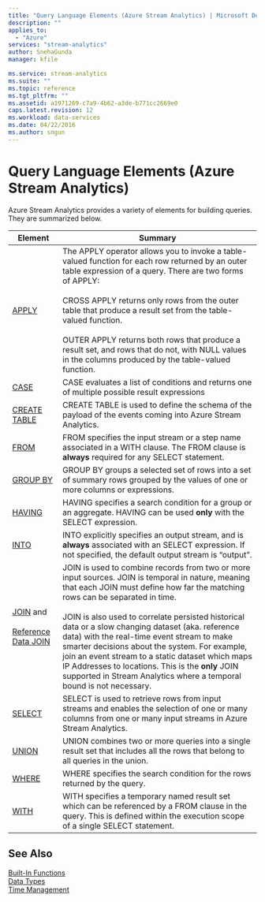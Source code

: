 ```yaml
---
title: "Query Language Elements (Azure Stream Analytics) | Microsoft Docs"
description: ""
applies_to: 
  - "Azure"
services: "stream-analytics"
author: SnehaGunda
manager: kfile

ms.service: stream-analytics
ms.suite: ""
ms.topic: reference
ms.tgt_pltfrm: ""   
ms.assetid: a1971269-c7a9-4b62-a3de-b771cc2669e0
caps.latest.revision: 12
ms.workload: data-services
ms.date: 04/22/2016
ms.author: sngun
---
```

# Query Language Elements (Azure Stream Analytics)
  Azure Stream Analytics provides a variety of  elements for building queries. They are summarized below.  
  
|Element|Summary|  
|-------------|-------------|  
|[APPLY](apply-azure-stream-analytics.md)|The APPLY operator allows you to invoke a table-valued function for each row returned by an outer table expression of a query. There are two forms of APPLY:<br /><br /> CROSS APPLY returns only rows from the outer table that produce a result set from the table-valued function.<br /><br /> OUTER APPLY returns both rows that produce a result set, and rows that do not, with NULL values in the columns produced by the table-valued function.|  
|[CASE](case-azure-stream-analytics.md)|CASE evaluates a list of conditions and returns one of multiple possible result expressions|  
|[CREATE TABLE](create-table-stream-analytics.md)|CREATE TABLE is used to define the schema of the payload of the events coming into Azure Stream Analytics.|  
|[FROM](from-azure-stream-analytics.md)|FROM specifies the input stream or a step name associated in a WITH clause. The FROM clause is **always** required for any SELECT statement.|  
|[GROUP BY](group-by-azure-stream-analytics.md)|GROUP BY groups a selected set of rows into a set of summary rows grouped by the values of one or more columns or expressions.|  
|[HAVING](having-azure-stream-analytics.md)|HAVING specifies a search condition for a group or an aggregate. HAVING can be used **only** with the SELECT expression.|  
|[INTO](into-azure-stream-analytics.md)|INTO explicitly specifies an output stream, and is **always** associated with an SELECT expression.  If not specified, the default output stream is “output”.|  
|[JOIN](join-azure-stream-analytics.md) and<br /><br /> [Reference Data JOIN](reference-data-join-azure-stream-analytics.md)|JOIN is used to combine records from two or more input sources.  JOIN is temporal in nature, meaning that each JOIN must define how far the matching rows can be separated in time.<br /><br /> JOIN is also used to   correlate persisted historical data or a slow changing dataset (aka. reference data) with the real-time event stream to make smarter decisions about the system. For example, join an event stream to a static dataset which maps IP Addresses to locations. This is the **only** JOIN supported in Stream Analytics where a temporal bound is not necessary.|  
|[SELECT](select-azure-stream-analytics.md)|SELECT is used to retrieve rows from input streams and enables the selection of one or many columns from one or many input streams in Azure Stream Analytics.|  
|[UNION](union-azure-stream-analytics.md)|UNION combines two or more queries into a single result set that includes all the rows that belong to all queries in the union.|  
|[WHERE](where-azure-stream-analytics.md)|WHERE specifies the search condition for the rows returned by the query.|  
|[WITH](with-azure-stream-analytics.md)|WITH specifies a temporary named result set which can be referenced by a FROM clause in the query. This is defined within the execution scope of a single SELECT statement.|  
  
## See Also  
 [Built-In Functions](built-in-functions-azure-stream-analytics.md)   
 [Data Types](data-types-azure-stream-analytics.md)   
 [Time Management](time-management-azure-stream-analytics.md)  
  
  